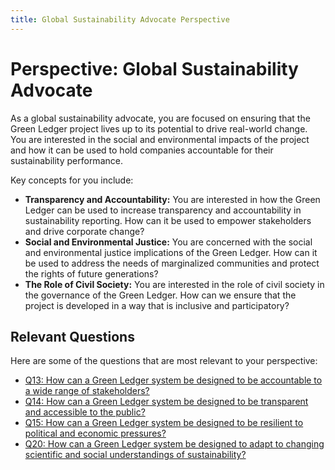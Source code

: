 ```yaml
---
title: Global Sustainability Advocate Perspective
---
```


# Perspective: Global Sustainability Advocate

As a global sustainability advocate, you are focused on ensuring that the Green Ledger project lives up to its potential to drive real-world change. You are interested in the social and environmental impacts of the project and how it can be used to hold companies accountable for their sustainability performance.

Key concepts for you include:

*   **Transparency and Accountability:** You are interested in how the Green Ledger can be used to increase transparency and accountability in sustainability reporting. How can it be used to empower stakeholders and drive corporate change?
*   **Social and Environmental Justice:** You are concerned with the social and environmental justice implications of the Green Ledger. How can it be used to address the needs of marginalized communities and protect the rights of future generations?
*   **The Role of Civil Society:** You are interested in the role of civil society in the governance of the Green Ledger. How can we ensure that the project is developed in a way that is inclusive and participatory?

## Relevant Questions

Here are some of the questions that are most relevant to your perspective:

*   [Q13: How can a Green Ledger system be designed to be accountable to a wide range of stakeholders?](/docs/questions/Q13)
*   [Q14: How can a Green Ledger system be designed to be transparent and accessible to the public?](/docs/questions/Q14)
*   [Q15: How can a Green Ledger system be designed to be resilient to political and economic pressures?](/docs/questions/Q15)
*   [Q20: How can a Green Ledger system be designed to adapt to changing scientific and social understandings of sustainability?](/docs/questions/Q20)
